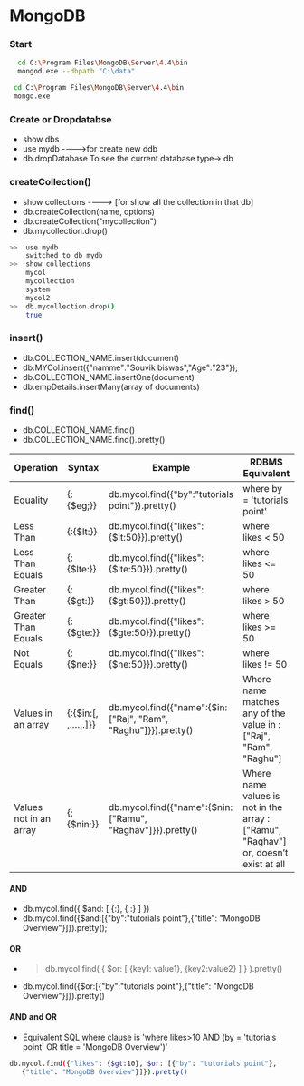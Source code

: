 
# MongoDB

### Start
```sh
  cd C:\Program Files\MongoDB\Server\4.4\bin
  mongod.exe --dbpath "C:\data" 
 ```
 ```sh
  cd C:\Program Files\MongoDB\Server\4.4\bin
  mongo.exe 
 ```
 ### Create or Dropdatabse
 - show dbs
 - use mydb  ---->for create new ddb
 - db.dropDatabase
To see the current database type-> db
 
### createCollection()
-  show collections  ----> [for show all the collection in that db]
 - db.createCollection(name, options)
 - db.createCollection("mycollection")
 - db.mycollection.drop()
 
 
```sh
>>  use mydb
    switched to db mydb
>>  show collections
    mycol
    mycollection
    system
    mycol2
>>  db.mycollection.drop()
    true
 ```

### insert() 
  - db.COLLECTION_NAME.insert(document)
  -  db.MYCol.insert({"namme":"Souvik biswas","Age":"23"});
  - db.COLLECTION_NAME.insertOne(document)
  -  db.empDetails.insertMany(array of documents)
 
### find() 
   - db.COLLECTION_NAME.find()
   - db.COLLECTION_NAME.find().pretty()
   

|Operation | Syntax | Example | RDBMS Equivalent |
| ------ | ------ | ------ |  ------ |
|Equality| {<key>:{$eg;<value>}}| db.mycol.find({"by":"tutorials point"}).pretty()|where by = 'tutorials point'
|Less Than|{<key>:{$lt:<value>}}|db.mycol.find({"likes":{$lt:50}}).pretty()|where likes < 50|
|Less Than Equals|{<key>:{$lte:<value>}}|db.mycol.find({"likes":{$lte:50}}).pretty()|where likes <= 50|
|Greater Than| {<key>:{$gt:<value>}}| db.mycol.find({"likes":{$gt:50}}).pretty()| where likes > 50|
|Greater Than Equals|{<key>:{$gte:<value>}}|db.mycol.find({"likes":{$gte:50}}).pretty()|where likes >= 50|
|Not Equals|	{<key>:{$ne:<value>}}|db.mycol.find({"likes":{$ne:50}}).pretty()|where likes != 50|
|Values in an array|{<key>:{$in:[<value1>, <value2>,……<valueN>]}}|db.mycol.find({"name":{$in:["Raj", "Ram", "Raghu"]}}).pretty()|Where name matches any of the value in :["Raj", "Ram", "Raghu"]|
|Values not in an array|{<key>:{$nin:<value>}}|db.mycol.find({"name":{$nin:["Ramu", "Raghav"]}}).pretty()|Where name values is not in the array :["Ramu", "Raghav"] or, doesn’t exist at all|

#### AND 
 - db.mycol.find({ $and: [ {<key1>:<value1>}, { <key2>:<value2>} ] })
 -  db.mycol.find({$and:[{"by":"tutorials point"},{"title": "MongoDB Overview"}]}).pretty();

#### OR
- >db.mycol.find(
   {
      $or: [
         {key1: value1}, {key2:value2}
      ]
   }
).pretty()

- db.mycol.find({$or:[{"by":"tutorials point"},{"title": "MongoDB Overview"}]}).pretty()


#### AND and OR 
- Equivalent SQL where clause is 'where likes>10 AND (by = 'tutorials point' OR title = 'MongoDB Overview')'


```sh
db.mycol.find({"likes": {$gt:10}, $or: [{"by": "tutorials point"},
   {"title": "MongoDB Overview"}]}).pretty()
```







